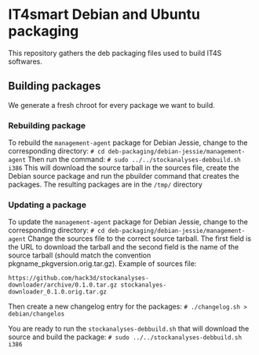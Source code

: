 # IT4smart Debian and Ubuntu packaging
This repository gathers the deb packaging files used to build IT4S softwares.

## Building packages
We generate a fresh chroot for every package we want to build.

### Rebuilding package
To rebuild the `management-agent` package for Debian Jessie, change to the corresponding directory:
`# cd deb-packaging/debian-jessie/management-agent` Then run the command:
`# sudo ../../stockanalyses-debbuild.sh i386`  This will download the source tarball in the  sources  file, create the Debian source package and run the pbuilder command that creates the packages.
 The resulting packages are in the  `/tmp/`  directory

### Updating a package
To update the `management-agent` package for Debian Jessie, change to the corresponding directory:
`# cd deb-packaging/debian-jessie/management-agent` Change the  sources  file to the correct source tarball. The first field is the URL to download the tarball and the second field is the name of the source tarball (should match the convention pkgname_pkgversion.orig.tar.gz).
 Example of  sources  file:

`https://github.com/hack3d/stockanalyses-downloader/archive/0.1.0.tar.gz stockanalyes-downloader_0.1.0.orig.tar.gz`


Then create a new changelog entry for the packages:
`# ./changelog.sh > debian/changelos`

You are ready to run the `stockanalyses-debbuild.sh` that will download the source and build the package:
`# sudo ../../stockanalyses-debbuild.sh i386`
